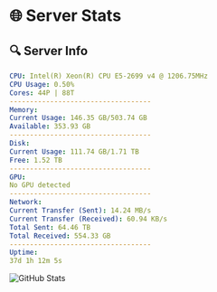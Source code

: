 # 🌐 Server Stats
## 🔍 Server Info
```yaml
CPU: Intel(R) Xeon(R) CPU E5-2699 v4 @ 1206.75MHz
CPU Usage: 0.50%
Cores: 44P | 88T
-----------------------------------
Memory:
Current Usage: 146.35 GB/503.74 GB
Available: 353.93 GB
-----------------------------------
Disk:
Current Usage: 111.74 GB/1.71 TB
Free: 1.52 TB
-----------------------------------
GPU:
No GPU detected
-----------------------------------
Network:
Current Transfer (Sent): 14.24 MB/s
Current Transfer (Received): 60.94 KB/s
Total Sent: 64.46 TB
Total Received: 554.33 GB
-----------------------------------
Uptime:
37d 1h 12m 5s
```
![GitHub Stats](https://img.shields.io/badge/Updated-2025-04-13_22:34:54-blue)